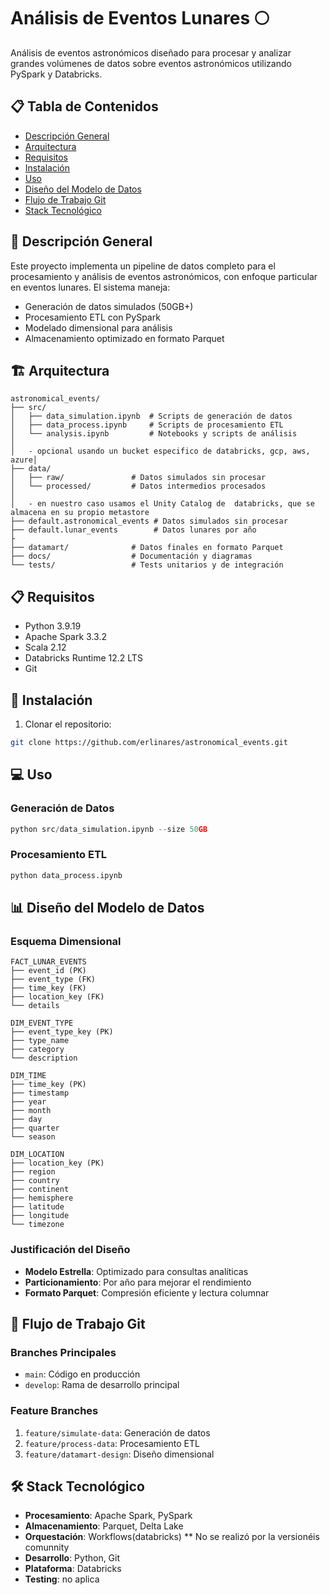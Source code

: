 # Análisis de Eventos Lunares 🌕

Análisis de eventos astronómicos diseñado para procesar y analizar grandes volúmenes de datos sobre eventos astronómicos utilizando PySpark y Databricks.

## 📋 Tabla de Contenidos
- [Descripción General](#descripción-general)
- [Arquitectura](#arquitectura)
- [Requisitos](#requisitos)
- [Instalación](#instalación)
- [Uso](#uso)
- [Diseño del Modelo de Datos](#diseño-del-modelo-de-datos)
- [Flujo de Trabajo Git](#flujo-de-trabajo-git)
- [Stack Tecnológico](#stack-tecnológico)

## 🎯 Descripción General

Este proyecto implementa un pipeline de datos completo para el procesamiento y análisis de eventos astronómicos, con enfoque particular en eventos lunares. El sistema maneja:
- Generación de datos simulados (50GB+)
- Procesamiento ETL con PySpark
- Modelado dimensional para análisis
- Almacenamiento optimizado en formato Parquet

## 🏗 Arquitectura

```
astronomical_events/
├── src/
│   ├── data_simulation.ipynb  # Scripts de generación de datos
│   ├── data_process.ipynb     # Scripts de procesamiento ETL
│   └── analysis.ipynb         # Notebooks y scripts de análisis
│
│   - opcional usando un bucket especifico de databricks, gcp, aws, azure│
├── data/
│   ├── raw/               # Datos simulados sin procesar
│   └── processed/         # Datos intermedios procesados
│
│   - en nuestro caso usamos el Unity Catalog de  databricks, que se almacena en su propio metastore 
├── default.astronomical_events # Datos simulados sin procesar
├── default.lunar_events        # Datos lunares por año
├
├── datamart/              # Datos finales en formato Parquet
├── docs/                  # Documentación y diagramas
└── tests/                 # Tests unitarios y de integración
```

## 📋 Requisitos

- Python 3.9.19
- Apache Spark 3.3.2
- Scala 2.12
- Databricks Runtime 12.2 LTS
- Git

## 🚀 Instalación

1. Clonar el repositorio:
```bash
git clone https://github.com/erlinares/astronomical_events.git
```


## 💻 Uso

### Generación de Datos
```python
python src/data_simulation.ipynb --size 50GB
```

### Procesamiento ETL
```python
python data_process.ipynb

```

## 📊 Diseño del Modelo de Datos

### Esquema Dimensional
```
FACT_LUNAR_EVENTS
├── event_id (PK)
├── event_type (FK)
├── time_key (FK)
├── location_key (FK)
└── details

DIM_EVENT_TYPE
├── event_type_key (PK)
├── type_name
├── category
└── description

DIM_TIME
├── time_key (PK)
├── timestamp
├── year
├── month
├── day
├── quarter
└── season

DIM_LOCATION
├── location_key (PK)
├── region
├── country
├── continent
├── hemisphere
├── latitude
├── longitude
└── timezone
```


### Justificación del Diseño
- **Modelo Estrella**: Optimizado para consultas analíticas
- **Particionamiento**: Por año para mejorar el rendimiento
- **Formato Parquet**: Compresión eficiente y lectura columnar

## 🌿 Flujo de Trabajo Git

### Branches Principales
- `main`: Código en producción
- `develop`: Rama de desarrollo principal

### Feature Branches
1. `feature/simulate-data`: Generación de datos
2. `feature/process-data`: Procesamiento ETL
3. `feature/datamart-design`: Diseño dimensional



## 🛠 Stack Tecnológico

- **Procesamiento**: Apache Spark, PySpark
- **Almacenamiento**: Parquet, Delta Lake
- **Orquestación**: Workflows(databricks) ** No se realizó por la versionéis comunnity
- **Desarrollo**: Python, Git
- **Plataforma**: Databricks
- **Testing**: no aplica
